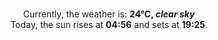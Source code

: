 <p  align="center"><br/>Currently, the weather is: <b> 24°C, <i>clear sky</i></b></br>Today, the sun rises at <b>04:56</b> and sets at <b>19:25</b>.</p>